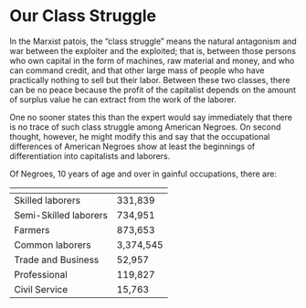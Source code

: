 # Our Class Struggle

In the Marxist patois, the “class struggle” means the natural antagonism and war between the exploiter and the exploited; that is, between those persons who own capital in the form of machines, raw material and money, and who can command credit, and that other large mass of people who have practically nothing to sell but their labor. Between these two classes, there can be no peace because the profit of the capitalist depends on the amount of surplus value he can extract from the work of the laborer.

One no sooner states this than the expert would say immediately that there is no trace of such class struggle among American Negroes. On second thought, however, he might modify this and say that the occupational differences of American Negroes show at least the beginnings of differentiation into capitalists and laborers.

Of Negroes, 10 years of age and over in gainful occupations, there are:


| <!-- -->    | <!-- -->    |
|-------------|-------------|
| Skilled laborers | 331,839 |
| Semi-Skilled laborers | 734,951 |
| Farmers | 873,653 |
| Common laborers | 3,374,545 |
| Trade and Business | 52,957 |
| Professional | 119,827 |
| Civil Service | 15,763 |
